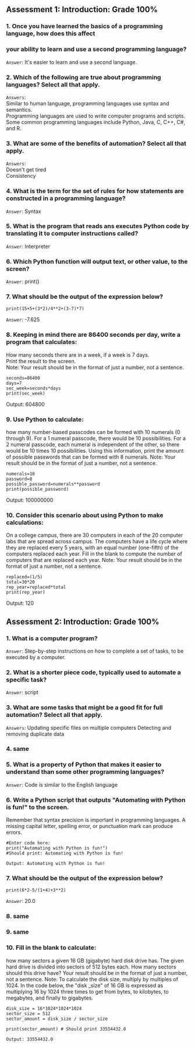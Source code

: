 
## Assessment 1: Introduction: Grade 100%

### 1. Once you have learned the basics of a programming language, how does this affect 
### your ability to learn and use a second programming language?

`Answer`: It's easier to learn and use a second language. 

### 2. Which of the following are true about programming languages? Select all that apply.

`Answers`:  
Similar to human language, programming languages use syntax and semantics.  
Programming languages are used to write computer programs and scripts.  
Some common programming languages include Python, Java, C, C++, C#, and R.  

### 3. What are some of the benefits of automation? Select all that apply.

`Answers`:  
Doesn't get tired  
Consistency  

### 4. What is the term for the set of rules for how statements are constructed in a programming language?

`Answer`: Syntax

### 5. What is the program that reads ans executes Python code by translating it to computer instructions called?

`Answer`: Interpreter

### 6. Which Python function will output text, or other value, to the screen?

`Answer`: print()

### 7. What should be the output of the expression below? 

~~~
print(15+5+(3*2)/4**2+(3-7)*7)
~~~

`Answer`: -7.625

### 8. Keeping in mind there are 86400 seconds per day, write a program that calculates: 
How many seconds there are in a week, if a week is 7 days.   
Print the result to the screen.   
Note: Your result should be in the format of just a number, not a sentence.  

~~~
seconds=86400   
days=7  
sec_week=seconds*days  
print(sec_week)  
~~~

Output: 604800

### 9. Use Python to calculate: 
how many number-based passcodes can be formed with 10 numerals (0 through 9). 
For a 1 numeral passcode, there would be 10 possibilities. 
For a 2 numeral passcode, each numeral is independent of the other, so there would 
be 10 times 10 possibilities. Using this information, print the amount of possible 
passwords that can be formed with 8 numerals. Note: Your result should be in the 
format of just a number, not a sentence.

~~~
numerals=10  
password=8  
possible_password=numerals**password  
print(possible_password)  
~~~

Output: 100000000

### 10. Consider this scenario about using Python to make calculations:
On a college campus, there are 30 computers in each of the 20 computer labs that 
are spread across campus. The computers have a life cycle where they are replaced 
every 5 years, with an equal number (one-fifth) of the computers replaced each year.
Fill in the blank to compute the number of computers that are replaced each year. 
Note: Your result should be in the format of just a number, not a sentence.

~~~
replaced=(1/5)  
total=30*20  
rep_year=replaced*total  
print(rep_year)  
~~~

Output: 120

## Assessment 2: Introduction: Grade 100%

### 1. What is a computer program?

`Answer`: Step-by-step instructions on how to complete a set of tasks, to be executed 
by a computer.

### 2. What is a shorter piece code, typically used to automate a specific task?

`Answer`: script

### 3. What are some tasks that might be a good fit for full automation? Select all that apply.

`Answers`: 
Updating specific files on multiple computers
Detecting and removing duplicate data

### 4. same

### 5. What is a property of Python that makes it easier to understand than some other programming languages?

`Answer`: Code is similar to the English language

### 6. Write a Python script that outputs "Automating with Python is fun!" to the screen. 
Remember that syntax precision is important in programming languages. 
A missing capital letter, spelling error, or punctuation mark can produce errors.

~~~
#Enter code here:  
print("Automating with Python is fun!")  
#Should print: Automating with Python is fun!

Output: Automating with Python is fun!
~~~

### 7. What should be the output of the expression below? 

~~~
print(6*2-5/(1+4)+3**2)
~~~

`Answer`: 20.0

### 8. same

### 9. same

### 10. Fill in the blank to calculate: 
how many sectors a given 16 GB (gigabyte) hard disk drive has. 
The given hard drive is divided into sectors of 512 bytes each. 
How many sectors should this drive have? Your result should be in the format of 
just a number, not a sentence. Note: To calculate the disk size, multiply by 
multiples of 1024. In the code below, the "disk _size" of 16 GB is expressed as 
multiplying 16 by 1024 three times to get from bytes, to kilobytes, to megabytes, 
and finally to gigabytes.

~~~
disk_size = 16*1024*1024*1024  
sector_size = 512  
sector_amount = disk_size / sector_size

print(sector_amount) # Should print 33554432.0

Output: 33554432.0
~~~
